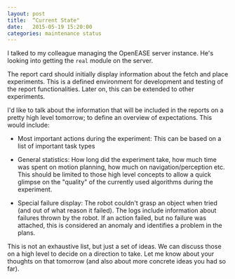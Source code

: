 ```yaml
---
layout: post
title:  “Current State"
date:   2015-05-19 15:20:00
categories: maintenance status
---
```


I talked to my colleague managing the OpenEASE server instance. He's
looking into getting the `real` module on the server.

The report card should initially display information about the fetch
and place experiments. This is a defined environment for development
and testing of the report functionalities. Later on, this can be
extended to other experiments.

I'd like to talk about the information that will be included in the
reports on a pretty high level tomorrow; to define an overview of
expectations. This would include:

* Most important actions during the experiment: This can be based on a
  list of important task types

* General statistics: How long did the experiment take, how much time
  was spent on motion planning, how much on navigation/perception
  etc. This should be limited to those high level concepts to allow a
  quick glimpse on the "quality" of the currently used algorithms
  during the experiment.

* Special failure display: The robot couldn't grasp an object when
  tried (and out of what reason it failed). The logs include
  information about failures thrown by the robot. If an action failed,
  but no failure was attached, this is considered an anomaly and
  identifies a problem in the plans.

This is not an exhaustive list, but just a set of ideas. We can
discuss those on a high level to decide on a direction to take. Let me
know about your thoughts on that tomorrow (and also about more
concrete ideas you had so far).